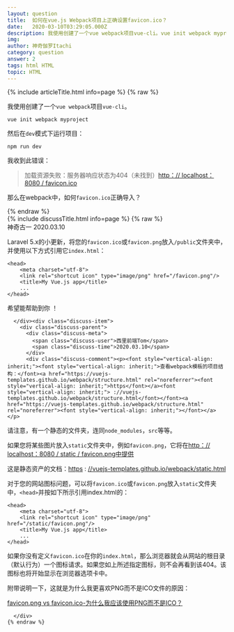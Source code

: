 ```yaml
---
layout: question
title:  如何在vue.js Webpack项目上正确设置favicon.ico？
date:   2020-03-10T03:29:05.000Z
description: 我使用创建了一个vue webpack项目vue-cli。vue init webpack myproject然后在dev模式下运行项目：n...
img: 
author: 神奇伽罗Itachi
category: question
answer: 2
tags: html HTML
topic: HTML
---
```

<div class="article-root">
  <div class="article">
    {% include articleTitle.html info=page %}
    {% raw %}
    <div class="article-content"><p><font style="vertical-align: inherit;"><font style="vertical-align: inherit;">我使用创建了一个</font></font><code>vue webpack</code><font style="vertical-align: inherit;"><font style="vertical-align: inherit;">项目</font></font><code>vue-cli</code><font style="vertical-align: inherit;"><font style="vertical-align: inherit;">。</font></font></p>

<pre><code>vue init webpack myproject
</code></pre>

<p><font style="vertical-align: inherit;"><font style="vertical-align: inherit;">然后在</font></font><code>dev</code><font style="vertical-align: inherit;"><font style="vertical-align: inherit;">模式下</font><font style="vertical-align: inherit;">运行项目</font><font style="vertical-align: inherit;">：</font></font></p>

<pre><code>npm run dev
</code></pre>

<p><font style="vertical-align: inherit;"><font style="vertical-align: inherit;">我收到此错误：</font></font></p>

<blockquote>
  <p><font style="vertical-align: inherit;"><font style="vertical-align: inherit;">加载资源失败：服务器响应状态为404（未找到）</font></font><a href="http://localhost:8080/favicon.ico" rel="noreferrer"><font style="vertical-align: inherit;"><font style="vertical-align: inherit;">http：// localhost：8080 / favicon.ico</font></font></a></p>
</blockquote>

<p><font style="vertical-align: inherit;"><font style="vertical-align: inherit;">那么在webpack中，如何</font></font><code>favicon.ico</code><font style="vertical-align: inherit;"><font style="vertical-align: inherit;">正确</font><font style="vertical-align: inherit;">导入</font><font style="vertical-align: inherit;">？</font></font></p></div>
    {% endraw %}
  </div>

  <div class="discuss-wrapper">
    {% include discussTitle.html info=page %}
    {% raw %}
    <div class="discuss-item">
        <div class="discuss-parent">
          <div class="discuss-meta">
            <span class="discuss-user">神奇古一</span>
            <span class="discuss-time">2020.03.10</span>
          </div>
          <div class="discuss-comment"><p><font style="vertical-align: inherit;"><font style="vertical-align: inherit;">Laravel 5.x的小更新，将您的</font></font><code>favicon.ico</code><font style="vertical-align: inherit;"><font style="vertical-align: inherit;">或</font></font><code>favicon.png</code><font style="vertical-align: inherit;"><font style="vertical-align: inherit;">放入</font></font><code>/public</code><font style="vertical-align: inherit;"><font style="vertical-align: inherit;">文件夹中，并使用以下方式引用它</font></font><code>index.html</code><font style="vertical-align: inherit;"><font style="vertical-align: inherit;">：</font></font></p>

<pre><code>&lt;head&gt;<font></font>
    &lt;meta charset="utf-8"&gt;<font></font>
    &lt;link rel="shortcut icon" type="image/png" href="/favicon.png"/&gt;<font></font>
    &lt;title&gt;My Vue.js app&lt;/title&gt;<font></font>
    ...<font></font>
&lt;/head&gt;<font></font>
</code></pre>

<p><font style="vertical-align: inherit;"><font style="vertical-align: inherit;">希望能帮助到你 ！</font></font></p></div>
        </div>
        
      </div><div class="discuss-item">
        <div class="discuss-parent">
          <div class="discuss-meta">
            <span class="discuss-user">西里前端Tom</span>
            <span class="discuss-time">2020.03.10</span>
          </div>
          <div class="discuss-comment"><p><font style="vertical-align: inherit;"><font style="vertical-align: inherit;">查看webpack模板的项目结构：</font><a href="https://vuejs-templates.github.io/webpack/structure.html" rel="noreferrer"><font style="vertical-align: inherit;">https</font></a><font style="vertical-align: inherit;"> ://vuejs-templates.github.io/webpack/structure.html</font></font><a href="https://vuejs-templates.github.io/webpack/structure.html" rel="noreferrer"><font style="vertical-align: inherit;"></font></a></p>

<p><font style="vertical-align: inherit;"><font style="vertical-align: inherit;">请注意，有一个静态的文件夹，连同</font></font><code>node_modules</code><font style="vertical-align: inherit;"><font style="vertical-align: inherit;">，</font></font><code>src</code><font style="vertical-align: inherit;"><font style="vertical-align: inherit;">等等。</font></font></p>

<p><font style="vertical-align: inherit;"><font style="vertical-align: inherit;">如果您将某些图片放入</font></font><code>static</code><font style="vertical-align: inherit;"><font style="vertical-align: inherit;">文件夹中，例如</font></font><code>favicon.png</code><font style="vertical-align: inherit;"><font style="vertical-align: inherit;">，它将在</font></font><a href="http://localhost:8080/static/favicon.png" rel="noreferrer"><font style="vertical-align: inherit;"><font style="vertical-align: inherit;">http：// localhost：8080 / static / favicon.png中提供</font></font></a></p>

<p><font style="vertical-align: inherit;"><font style="vertical-align: inherit;">这是静态资产的文档：</font><a href="https://vuejs-templates.github.io/webpack/static.html" rel="noreferrer"><font style="vertical-align: inherit;">https</font></a><font style="vertical-align: inherit;"> : </font></font><a href="https://vuejs-templates.github.io/webpack/static.html" rel="noreferrer"><font style="vertical-align: inherit;"><font style="vertical-align: inherit;">//vuejs-templates.github.io/webpack/static.html</font></font></a></p>

<p><font style="vertical-align: inherit;"><font style="vertical-align: inherit;">对于您的网站图标问题，可以将</font></font><code>favicon.ico</code><font style="vertical-align: inherit;"><font style="vertical-align: inherit;">或</font></font><code>favicon.png</code><font style="vertical-align: inherit;"><font style="vertical-align: inherit;">放入</font></font><code>static</code><font style="vertical-align: inherit;"><font style="vertical-align: inherit;">文件夹中，</font></font><code>&lt;head&gt;</code><font style="vertical-align: inherit;"><font style="vertical-align: inherit;">并按如下所示</font><font style="vertical-align: inherit;">引用</font><font style="vertical-align: inherit;">index.html的：</font></font></p>

<pre class="lang-html prettyprint-override"><code>&lt;head&gt;<font></font>
    &lt;meta charset="utf-8"&gt;<font></font>
    &lt;link rel="shortcut icon" type="image/png" href="/static/favicon.png"/&gt;<font></font>
    &lt;title&gt;My Vue.js app&lt;/title&gt;<font></font>
    ...<font></font>
&lt;/head&gt;<font></font>
</code></pre>

<p><font style="vertical-align: inherit;"><font style="vertical-align: inherit;">如果你没有定义</font></font><code>favicon.ico</code><font style="vertical-align: inherit;"><font style="vertical-align: inherit;">在你的</font></font><code>index.html</code><font style="vertical-align: inherit;"><font style="vertical-align: inherit;">，那么浏览器就会从网站的根目录（默认行为）一个图标请求。</font><font style="vertical-align: inherit;">如果您如上所述指定图标，则不会再看到该404。</font><font style="vertical-align: inherit;">该图标也将开始显示在浏览器选项卡中。</font></font></p>

<p><font style="vertical-align: inherit;"><font style="vertical-align: inherit;">附带说明一下，这就是为什么我更喜欢PNG而不是ICO文件的原因：</font></font></p>

<p><a href="https://stackoverflow.com/questions/1344122/favicon-png-vs-favicon-ico-why-should-i-use-png-instead-of-ico"><font style="vertical-align: inherit;"><font style="vertical-align: inherit;">favicon.png vs favicon.ico-为什么我应该使用PNG而不是ICO？</font></font></a></p></div>
        </div>
        
      </div>
    {% endraw %}
  </div>
<div>
